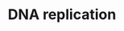 ---
annotations:
- id: PW:0000098
  parent: regulatory pathway
  type: Pathway Ontology
  value: DNA replication pathway
authors:
- Kdahlquist
- MaintBot
- D.Koren
- Thomas
- Egonw
- Christine Chichester
- Eweitz
- Khanspers
citedin: ''
communities: []
description: 'DNA replication, the basis for biological inheritance, is a fundamental
  process occurring in all living organisms to copy their DNA. This process is "replication"
  in that each strand of the original double-stranded DNA molecule serves as template
  for the reproduction of the complementary strand. Hence, following DNA replication,
  two identical DNA molecules have been produced from a single double-stranded DNA
  molecule. Cellular proofreading and error-checking mechanisms ensure near perfect
  fidelity for DNA replication.  Source: [wikipedia:DNA_replication](https://en.wikipedia.org/wiki/DNA_replication)'
last-edited: 2025-05-13
ndex: null
organisms:
- Drosophila melanogaster
redirect_from:
- /index.php/Pathway:WP565
- /instance/WP565
- /instance/WP565_r139036
revision: r139036
schema-jsonld:
- '@context': https://schema.org/
  '@id': https://wikipathways.github.io/pathways/WP565.html
  '@type': Dataset
  creator:
    '@type': Organization
    name: WikiPathways
  description: 'DNA replication, the basis for biological inheritance, is a fundamental
    process occurring in all living organisms to copy their DNA. This process is "replication"
    in that each strand of the original double-stranded DNA molecule serves as template
    for the reproduction of the complementary strand. Hence, following DNA replication,
    two identical DNA molecules have been produced from a single double-stranded DNA
    molecule. Cellular proofreading and error-checking mechanisms ensure near perfect
    fidelity for DNA replication.  Source: [wikipedia:DNA_replication](https://en.wikipedia.org/wiki/DNA_replication)'
  keywords:
  - CDC45L
  - CG12018
  - CG5971
  - CG8142
  - CG9273
  - DNApol-alpha180
  - DNApol-alpha50
  - DNApol-alpha73
  - DNApol-delta
  - DNApol-epsilon
  - DNAprim
  - Gnf1
  - Mcm10
  - Mcm2
  - Mcm3
  - Mcm5
  - Mcm6
  - Mcm7
  - Orc1
  - Orc2
  - Orc4
  - Orc5
  - Orc6
  - Pole2
  - RfC3
  - RfC38
  - RfC40
  - RpA-70
  - RpL40
  - Ubi-p63E
  - dpa
  - dup
  - l(1)G0148
  - lat
  - mus209
  license: CC0
  name: DNA replication
seo: CreativeWork
title: DNA replication
wpid: WP565
---